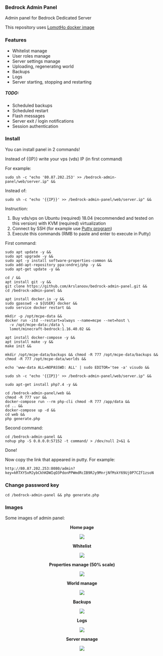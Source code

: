 ### Bedrock Admin Panel
Admin panel for Bedrock Dedicated Server

This repository uses [LomotHo docker image](https://github.com/LomotHo/minecraft-bedrock)

### Features

* Whitelist manage
* User roles manage
* Server settings manage
* Uploading, regenerating world
* Backups
* Logs
* Server starting, stopping and restarting

##### TODO:
* Scheduled backups
* Scheduled restart
* Flash messages
* Server exit / login notifications
* Session authentication

### Install

You can install panel in 2 commands!

Instead of {{IP}} write your vps (vds) IP (in first command)

For example:

    sudo sh -c "echo '80.87.202.253' >> /bedrock-admin-panel/web/server.ip" &&
    
Instead of:

    sudo sh -c "echo '{{IP}}' >> /bedrock-admin-panel/web/server.ip" &&

    
Instruction:
1. Buy vds/vps on Ubuntu (required) 18.04 (recommended and tested on this version) with KVM (required) virtualization
2. Connect by SSH (for example use [Putty program](https://www.putty.org/))
3. Execute this commands (RMB to paste and enter to execute in Putty)

First command:
    
    
    sudo apt update -y &&
    sudo apt upgrade -y &&
    sudo apt -y install software-properties-common &&
    sudo add-apt-repository ppa:ondrej/php -y &&
    sudo apt-get update -y &&
    
    cd / &&
    apt install git -y &&
    git clone https://github.com/Arslanoov/bedrock-admin-panel.git &&
    cd /bedrock-admin-panel &&
    
    apt install docker.io -y &&
    sudo gpasswd -a ${USER} docker &&
    sudo service docker restart &&
    
    mkdir -p /opt/mcpe-data &&
    docker run -itd --restart=always --name=mcpe --net=host \
      -v /opt/mcpe-data:/data \
      lomot/minecraft-bedrock:1.16.40.02 &&
    
    apt install docker-compose -y &&
    apt install make -y &&
    make init &&
    
    mkdir /opt/mcpe-data/backups && chmod -R 777 /opt/mcpe-data/backups &&
    chmod -R 777 /opt/mcpe-data/worlds &&
    
    echo 'www-data ALL=NOPASSWD: ALL' | sudo EDITOR='tee -a' visudo &&
    
    sudo sh -c "echo '{{IP}}' >> /bedrock-admin-panel/web/server.ip" &&
    
    sudo apt-get install php7.4 -y &&
    
    cd /bedrock-admin-panel/web &&
    chmod -R 777 var &&
    docker-compose run --rm php-cli chmod -R 777 /app/data &&
    cd .. &&
    docker-compose up -d &&
    cd web &&
    php generate.php
    
    
Second command:

    cd /bedrock-admin-panel &&
    nohup php -S 0.0.0.0:57152 -t command/ > /dev/null 2>&1 &
    
Done!

Now copy the link that appeared in putty. For example:

    http://80.87.202.253:8080/admin?key=kRTXY5xMJybCkhKDWIqO3PdonPPWmdRcIB9RJy9MnrjNfMskY69Uj0P7CZf1zsoN

### Change password key
    
    cd /bedrock-admin-panel && php generate.php

### Images

Some images of admin panel:

<p align="center"><b>Home page</b></p>
<p align="center">
    <img src="https://image.prntscr.com/image/D1UJz6OiSnu2ADK-jaz6Ew.png">
</p>

<p align="center"><b>Whitelist</b></p>
<p align="center">
    <img src="https://image.prntscr.com/image/pwR7_egETC2eafy0VAlNww.png">
</p>

<p align="center"><b>Properties manage (50% scale)</b></p>
<p align="center">
    <img src="https://image.prntscr.com/image/4t57eg8mRS_Y1E-UeBNCXQ.png">
</p>

<p align="center"><b>World manage</b></p>
<p align="center">
    <img src="https://image.prntscr.com/image/hljdoWFmSjKh35w_aweaSA.png">
</p>

<p align="center"><b>Backups</b></p>
<p align="center">
    <img src="https://image.prntscr.com/image/kjku2NJdSVq7Xtdw4SIMdA.png">
</p>

<p align="center"><b>Logs</b></p>
<p align="center">
    <img src="https://image.prntscr.com/image/n6MmmNxNRkWiWRapsDIMWg.png">
</p>

<p align="center"><b>Server manage</b></p>
<p align="center">
    <img src="https://image.prntscr.com/image/JpBHmnlhRMSuV4aiTj7qqQ.png">
</p>
